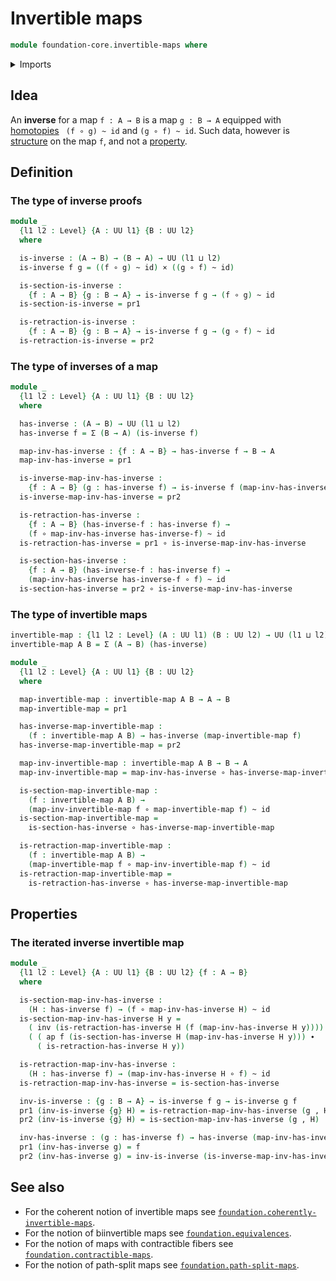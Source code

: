 # Invertible maps

```agda
module foundation-core.invertible-maps where
```

<details><summary>Imports</summary>

```agda
open import foundation.action-on-identifications-functions
open import foundation.dependent-pair-types
open import foundation.universe-levels

open import foundation-core.cartesian-product-types
open import foundation-core.function-types
open import foundation-core.homotopies
open import foundation-core.identity-types
```

</details>

## Idea

An **inverse** for a map `f : A → B` is a map `g : B → A` equipped with
[homotopies](foundation-core.homotopies.md) ` (f ∘ g) ~ id` and `(g ∘ f) ~ id`.
Such data, however is [structure](foundation.structure.md) on the map `f`, and
not a [property](foundation-core.propositions.md).

## Definition

### The type of inverse proofs

```agda
module _
  {l1 l2 : Level} {A : UU l1} {B : UU l2}
  where

  is-inverse : (A → B) → (B → A) → UU (l1 ⊔ l2)
  is-inverse f g = ((f ∘ g) ~ id) × ((g ∘ f) ~ id)

  is-section-is-inverse :
    {f : A → B} {g : B → A} → is-inverse f g → (f ∘ g) ~ id
  is-section-is-inverse = pr1

  is-retraction-is-inverse :
    {f : A → B} {g : B → A} → is-inverse f g → (g ∘ f) ~ id
  is-retraction-is-inverse = pr2
```

### The type of inverses of a map

```agda
module _
  {l1 l2 : Level} {A : UU l1} {B : UU l2}
  where

  has-inverse : (A → B) → UU (l1 ⊔ l2)
  has-inverse f = Σ (B → A) (is-inverse f)

  map-inv-has-inverse : {f : A → B} → has-inverse f → B → A
  map-inv-has-inverse = pr1

  is-inverse-map-inv-has-inverse :
    {f : A → B} (g : has-inverse f) → is-inverse f (map-inv-has-inverse g)
  is-inverse-map-inv-has-inverse = pr2

  is-retraction-has-inverse :
    {f : A → B} (has-inverse-f : has-inverse f) →
    (f ∘ map-inv-has-inverse has-inverse-f) ~ id
  is-retraction-has-inverse = pr1 ∘ is-inverse-map-inv-has-inverse

  is-section-has-inverse :
    {f : A → B} (has-inverse-f : has-inverse f) →
    (map-inv-has-inverse has-inverse-f ∘ f) ~ id
  is-section-has-inverse = pr2 ∘ is-inverse-map-inv-has-inverse
```

### The type of invertible maps

```agda
invertible-map : {l1 l2 : Level} (A : UU l1) (B : UU l2) → UU (l1 ⊔ l2)
invertible-map A B = Σ (A → B) (has-inverse)

module _
  {l1 l2 : Level} {A : UU l1} {B : UU l2}
  where

  map-invertible-map : invertible-map A B → A → B
  map-invertible-map = pr1

  has-inverse-map-invertible-map :
    (f : invertible-map A B) → has-inverse (map-invertible-map f)
  has-inverse-map-invertible-map = pr2

  map-inv-invertible-map : invertible-map A B → B → A
  map-inv-invertible-map = map-inv-has-inverse ∘ has-inverse-map-invertible-map

  is-section-map-invertible-map :
    (f : invertible-map A B) →
    (map-inv-invertible-map f ∘ map-invertible-map f) ~ id
  is-section-map-invertible-map =
    is-section-has-inverse ∘ has-inverse-map-invertible-map

  is-retraction-map-invertible-map :
    (f : invertible-map A B) →
    (map-invertible-map f ∘ map-inv-invertible-map f) ~ id
  is-retraction-map-invertible-map =
    is-retraction-has-inverse ∘ has-inverse-map-invertible-map
```

## Properties

### The iterated inverse invertible map

```agda
module _
  {l1 l2 : Level} {A : UU l1} {B : UU l2} {f : A → B}
  where

  is-section-map-inv-has-inverse :
    (H : has-inverse f) → (f ∘ map-inv-has-inverse H) ~ id
  is-section-map-inv-has-inverse H y =
    ( inv (is-retraction-has-inverse H (f (map-inv-has-inverse H y)))) ∙
    ( ( ap f (is-section-has-inverse H (map-inv-has-inverse H y))) ∙
      ( is-retraction-has-inverse H y))

  is-retraction-map-inv-has-inverse :
    (H : has-inverse f) → (map-inv-has-inverse H ∘ f) ~ id
  is-retraction-map-inv-has-inverse = is-section-has-inverse

  inv-is-inverse : {g : B → A} → is-inverse f g → is-inverse g f
  pr1 (inv-is-inverse {g} H) = is-retraction-map-inv-has-inverse (g , H)
  pr2 (inv-is-inverse {g} H) = is-section-map-inv-has-inverse (g , H)

  inv-has-inverse : (g : has-inverse f) → has-inverse (map-inv-has-inverse g)
  pr1 (inv-has-inverse g) = f
  pr2 (inv-has-inverse g) = inv-is-inverse (is-inverse-map-inv-has-inverse g)
```

## See also

- For the coherent notion of invertible maps see
  [`foundation.coherently-invertible-maps`](foundation.coherently-invertible-maps.md).
- For the notion of biinvertible maps see
  [`foundation.equivalences`](foundation.equivalences.md).
- For the notion of maps with contractible fibers see
  [`foundation.contractible-maps`](foundation.contractible-maps.md).
- For the notion of path-split maps see
  [`foundation.path-split-maps`](foundation.path-split-maps.md).
